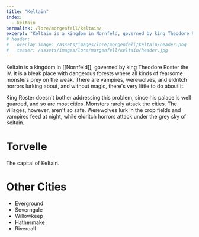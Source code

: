 ```yaml
---
title: "Keltain"
index:
  - keltain
permalink: /lore/morgenfell/keltain/
excerpt: "Keltain is a kingdom in Nornfeld, governed by king Theodore Roster the IV. It is a bleak place with dangerous forests where all kinds of fearsome monsters prey on the weak."
# header:
#   overlay_image: /assets/images/lore/morgenfell/keltain/header.png
#   teaser: /assets/images/lore/morgenfell/keltain/header.jpg
---
```

Keltain is a kingdom in [[Nornfeld]], governed by king Theodore Roster the IV. It is a bleak place with dangerous forests where all kinds of fearsome monsters prey on the weak. There are vampires, werewolves, and eldritch horrors lurking about, and without magic, there's very little to do about it.

King Roster doesn't bother addressing this problem, since his palace is well guarded, and so are most cities. Monsters rarely attack the cities. The villages, however, aren't so safe. Werewolves lurk in the crop fields and vampires feed at night, while eldritch horrors attack under the grey sky of Keltain.

# Torvelle
The capital of Keltain.

# Other Cities

- Everground
- Soverngale
- Willowkeep
- Hathermake
- Rivercall